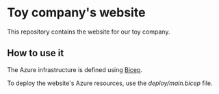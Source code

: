 # Toy company's website

This repository contains the website for our toy company.

## How to use it

The Azure infrastructure is defined using [Bicep](/azure/azure-resource-manager/bicep).

To deploy the website's Azure resources, use the _deploy/main.bicep_ file.